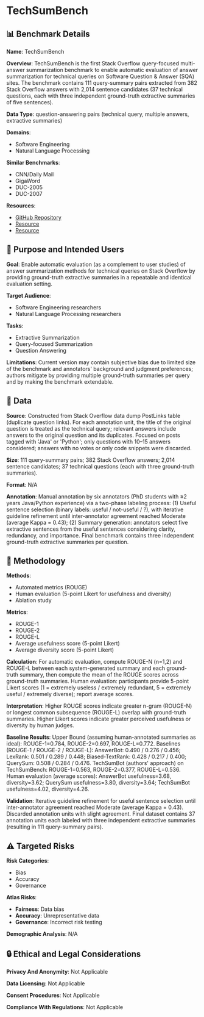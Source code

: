 # TechSumBench

## 📊 Benchmark Details

**Name**: TechSumBench

**Overview**: TechSumBench is the first Stack Overflow query-focused multi-answer summarization benchmark to enable automatic evaluation of answer summarization for technical queries on Software Question & Answer (SQA) sites. The benchmark contains 111 query-summary pairs extracted from 382 Stack Overflow answers with 2,014 sentence candidates (37 technical questions, each with three independent ground-truth extractive summaries of five sentences).

**Data Type**: question-answering pairs (technical query, multiple answers, extractive summaries)

**Domains**:
- Software Engineering
- Natural Language Processing

**Similar Benchmarks**:
- CNN/Daily Mail
- GigaWord
- DUC-2005
- DUC-2007

**Resources**:
- [GitHub Repository](https://github.com/TechSumBot/TechSumBot)
- [Resource](https://archive.org/details/stackexchange)
- [Resource](https://stackoverflow.com/help/duplicates)

## 🎯 Purpose and Intended Users

**Goal**: Enable automatic evaluation (as a complement to user studies) of answer summarization methods for technical queries on Stack Overflow by providing ground-truth extractive summaries in a repeatable and identical evaluation setting.

**Target Audience**:
- Software Engineering researchers
- Natural Language Processing researchers

**Tasks**:
- Extractive Summarization
- Query-focused Summarization
- Question Answering

**Limitations**: Current version may contain subjective bias due to limited size of the benchmark and annotators' background and judgment preferences; authors mitigate by providing multiple ground-truth summaries per query and by making the benchmark extendable.

## 💾 Data

**Source**: Constructed from Stack Overflow data dump PostLinks table (duplicate question links). For each annotation unit, the title of the original question is treated as the technical query; relevant answers include answers to the original question and its duplicates. Focused on posts tagged with 'Java' or 'Python'; only questions with 10–15 answers considered; answers with no votes or only code snippets were discarded.

**Size**: 111 query-summary pairs; 382 Stack Overflow answers; 2,014 sentence candidates; 37 technical questions (each with three ground-truth summaries).

**Format**: N/A

**Annotation**: Manual annotation by six annotators (PhD students with ≥2 years Java/Python experience) via a two-phase labeling process: (1) Useful sentence selection (binary labels: useful / not-useful / ?), with iterative guideline refinement until inter-annotator agreement reached Moderate (average Kappa = 0.43); (2) Summary generation: annotators select five extractive sentences from the useful sentences considering clarity, redundancy, and importance. Final benchmark contains three independent ground-truth extractive summaries per question.

## 🔬 Methodology

**Methods**:
- Automated metrics (ROUGE)
- Human evaluation (5-point Likert for usefulness and diversity)
- Ablation study

**Metrics**:
- ROUGE-1
- ROUGE-2
- ROUGE-L
- Average usefulness score (5-point Likert)
- Average diversity score (5-point Likert)

**Calculation**: For automatic evaluation, compute ROUGE-N (n=1,2) and ROUGE-L between each system-generated summary and each ground-truth summary, then compute the mean of the ROUGE scores across ground-truth summaries. Human evaluation: participants provide 5-point Likert scores (1 = extremely useless / extremely redundant, 5 = extremely useful / extremely diverse); report average scores.

**Interpretation**: Higher ROUGE scores indicate greater n-gram (ROUGE-N) or longest common subsequence (ROUGE-L) overlap with ground-truth summaries. Higher Likert scores indicate greater perceived usefulness or diversity by human judges.

**Baseline Results**: Upper Bound (assuming human-annotated summaries as ideal): ROUGE-1=0.784, ROUGE-2=0.697, ROUGE-L=0.772. Baselines (ROUGE-1 / ROUGE-2 / ROUGE-L): AnswerBot: 0.490 / 0.276 / 0.456; LexRank: 0.501 / 0.289 / 0.448; Biased-TextRank: 0.428 / 0.217 / 0.400; QuerySum: 0.508 / 0.284 / 0.476. TechSumBot (authors' approach) on TechSumBench: ROUGE-1=0.563, ROUGE-2=0.377, ROUGE-L=0.536. Human evaluation (average scores): AnswerBot usefulness=3.68, diversity=3.62; QuerySum usefulness=3.80, diversity=3.64; TechSumBot usefulness=4.02, diversity=4.26.

**Validation**: Iterative guideline refinement for useful sentence selection until inter-annotator agreement reached Moderate (average Kappa = 0.43). Discarded annotation units with slight agreement. Final dataset contains 37 annotation units each labeled with three independent extractive summaries (resulting in 111 query-summary pairs).

## ⚠️ Targeted Risks

**Risk Categories**:
- Bias
- Accuracy
- Governance

**Atlas Risks**:
- **Fairness**: Data bias
- **Accuracy**: Unrepresentative data
- **Governance**: Incorrect risk testing

**Demographic Analysis**: N/A

## 🔒 Ethical and Legal Considerations

**Privacy And Anonymity**: Not Applicable

**Data Licensing**: Not Applicable

**Consent Procedures**: Not Applicable

**Compliance With Regulations**: Not Applicable

